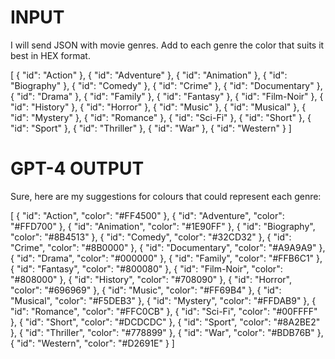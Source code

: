 # INPUT

I will send JSON with movie genres. Add to each genre the color that suits it best in HEX format.

[
    {
        "id": "Action"
    },
    {
        "id": "Adventure"
    },
    {
        "id": "Animation"
    },
    {
        "id": "Biography"
    },
    {
        "id": "Comedy"
    },
    {
        "id": "Crime"
    },
    {
        "id": "Documentary"
    },
    {
        "id": "Drama"
    },
    {
        "id": "Family"
    },
    {
        "id": "Fantasy"
    },
    {
        "id": "Film-Noir"
    },
    {
        "id": "History"
    },
    {
        "id": "Horror"
    },
    {
        "id": "Music"
    },
    {
        "id": "Musical"
    },
    {
        "id": "Mystery"
    },
    {
        "id": "Romance"
    },
    {
        "id": "Sci-Fi"
    },
    {
        "id": "Short"
    },
    {
        "id": "Sport"
    },
    {
        "id": "Thriller"
    },
    {
        "id": "War"
    },
    {
        "id": "Western"
    }
]


# GPT-4 OUTPUT

Sure, here are my suggestions for colours that could represent each genre:

[
    {
        "id": "Action",
        "color": "#FF4500"
    },
    {
        "id": "Adventure",
        "color": "#FFD700"
    },
    {
        "id": "Animation",
        "color": "#1E90FF"
    },
    {
        "id": "Biography",
        "color": "#8B4513"
    },
    {
        "id": "Comedy",
        "color": "#32CD32"
    },
    {
        "id": "Crime",
        "color": "#8B0000"
    },
    {
        "id": "Documentary",
        "color": "#A9A9A9"
    },
    {
        "id": "Drama",
        "color": "#000000"
    },
    {
        "id": "Family",
        "color": "#FFB6C1"
    },
    {
        "id": "Fantasy",
        "color": "#800080"
    },
    {
        "id": "Film-Noir",
        "color": "#808000"
    },
    {
        "id": "History",
        "color": "#708090"
    },
    {
        "id": "Horror",
        "color": "#696969"
    },
    {
        "id": "Music",
        "color": "#FF69B4"
    },
    {
        "id": "Musical",
        "color": "#F5DEB3"
    },
    {
        "id": "Mystery",
        "color": "#FFDAB9"
    },
    {
        "id": "Romance",
        "color": "#FFC0CB"
    },
    {
        "id": "Sci-Fi",
        "color": "#00FFFF"
    },
    {
        "id": "Short",
        "color": "#DCDCDC"
    },
    {
        "id": "Sport",
        "color": "#8A2BE2"
    },
    {
        "id": "Thriller",
        "color": "#778899"
    },
    {
        "id": "War",
        "color": "#BDB76B"
    },
    {
        "id": "Western",
        "color": "#D2691E"
    }
]
